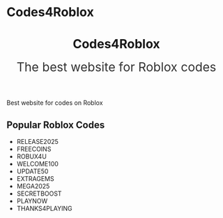 # Codes4Roblox
<header class="modern-header">
        <div class="container">
            <h1 class="site-title">Codes4Roblox</h1>
            <h2 class="site-subheading" style="font-size:2em; font-weight:normal; margin-top:10px; color:#333;">The best website for Roblox codes</h2>
        </div>
    </header>
    <main class="container">
        <section class="intro-section">
            <p class="subtitle">Best website for codes on Roblox</p>
        </section>
        <section class="mom-list-section">
            <h2>Popular Roblox Codes</h2>
            <ul class="mom-list">
                <li>RELEASE2025</li>
                <li>FREECOINS</li>
                <li>ROBUX4U</li>
                <li>WELCOME100</li>
                <li>UPDATE50</li>
                <li>EXTRAGEMS</li>
                <li>MEGA2025</li>
                <li>SECRETBOOST</li>
                <li>PLAYNOW</li>
                <li>THANKS4PLAYING</li>
                
